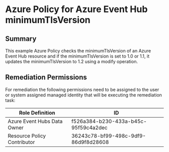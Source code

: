 # Azure Policy for Azure Event Hub minimumTlsVersion

## Summary

This example Azure Policy checks the minimumTlsVersion of an Azure Event Hub resource and if the minimumTlsVersion is set to 1.0 or 1.1, it updates the minimumTlsVersion to 1.2 using a modify operation.

## Remediation Permissions

For remediation the following permissions need to be assigned to the user or system assigned managed identity that will be executing the remediation task:

| Role Definition             | ID                                   |
|-----------------------------|--------------------------------------|
| Azure Event Hubs Data Owner | f526a384-b230-433a-b45c-95f59c4a2dec |  
| Resource Policy Contributor | 36243c78-bf99-498c-9df9-86d9f8d28608 |